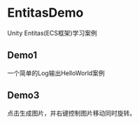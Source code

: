 # EntitasDemo
Unity Entitas(ECS框架)学习案例
## Demo1
一个简单的Log输出HelloWorld案例
## Demo3
点击生成图片，并右键控制图片移动同时旋转。
